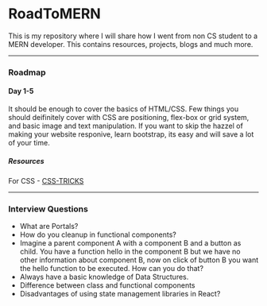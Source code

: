 # RoadToMERN
This is my repository where I will share how I went from non CS student to a MERN developer. This contains resources, projects, blogs and much more.

<hr>
<h3>Roadmap</h3>
<h4>Day 1-5</h4>
It should be enough to cover the basics of HTML/CSS. Few things you should deifinitely cover with CSS are positioning, flex-box or grid system, and basic image and text manipulation. If you want to skip the hazzel of making your website responive, learn bootstrap, its easy and will save a lot of your time.
<h5>Resources</h5>
For CSS - <a href="https://css-tricks.com/">CSS-TRICKS</a>

<hr>
<h3>Interview Questions </h3>
<ul>
  <li>What are Portals?</li>
  <li>How do you cleanup in functional components?</li>
  <li>Imagine a parent component A with a component B and a button as child. You have a function hello in the component B but we have no other information about component B, now on click of button B you want the hello function to be executed. How can you do that? </li>
  <li>Always have a basic knowledge of Data Structures.</li>
  <li>Difference between class and functional components</li>
  <li>Disadvantages of using state management libraries in React? </li>
</ul>

